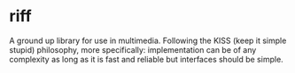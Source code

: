 # riff
A ground up library for use in multimedia. Following the KISS (keep it simple stupid) philosophy, more specifically: implementation can be of any complexity as long as it is fast and reliable but interfaces should be simple.
